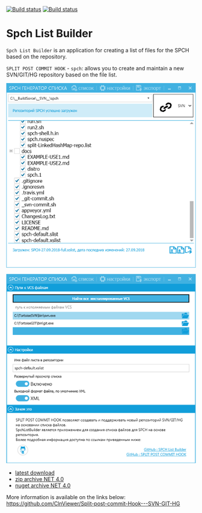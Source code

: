 [![Build status](https://ci.appveyor.com/api/projects/status/qbw3qxghycnkm8ec?svg=true)](https://ci.appveyor.com/project/ClnViewer/spchlistbuilder)
[![Build status](https://ci.appveyor.com/api/projects/status/qbw3qxghycnkm8ec/branch/master?svg=true)](https://ci.appveyor.com/project/ClnViewer/spchlistbuilder/branch/master)

# Spch List Builder

`Spch List Builder` is an application for creating a list of files for the SPCH based on the repository.

`SPLIT POST COMMIT HOOK` - `spch`: allows you to create and maintain a new SVN/GIT/HG repository based on the file list.

![SpchListBuilder Main screen](docs/SpchListBuilder-Main.png)

![SpchListBuilder Setup screen](docs/SpchListBuilder-Setup.png)

 - [latest download](https://ci.appveyor.com/project/ClnViewer/spchlistbuilder/build/artifacts)
 - [zip archive NET 4.0](https://ci.appveyor.com/api/buildjobs/0so13a4rjwdbyy8j/artifacts/Metro%2Fbin%2FSpchListBuilder.zip)
 - [nuget archive NET 4.0](https://ci.appveyor.com/api/buildjobs/0so13a4rjwdbyy8j/artifacts/SpchListBuilder.1.0.15.nupkg)

More information is available on the links below: https://github.com/ClnViewer/Split-post-commit-Hook---SVN-GIT-HG
